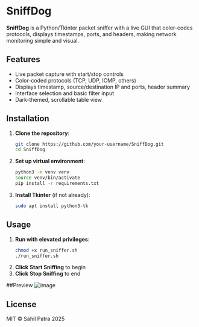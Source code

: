 # SniffDog

**SniffDog** is a Python/Tkinter packet sniffer with a live GUI that color-codes protocols, displays timestamps, ports, and headers, making network monitoring simple and visual.

## Features

- Live packet capture with start/stop controls
- Color-coded protocols (TCP, UDP, ICMP, others)
- Displays timestamp, source/destination IP and ports, header summary
- Interface selection and basic filter input
- Dark-themed, scrollable table view

## Installation

1. **Clone the repository**:
   ```bash
   git clone https://github.com/your-username/SniffDog.git
   cd SniffDog
   ```

2. **Set up virtual environment**:
   ```bash
   python3 -m venv venv
   source venv/bin/activate
   pip install -r requirements.txt
   ```

3. **Install Tkinter** (if not already):
   ```bash
   sudo apt install python3-tk
   ```

## Usage

1. **Run with elevated privileges**:
   ```bash
   chmod +x run_sniffer.sh
   ./run_sniffer.sh
   ```
2. **Click** **Start Sniffing** to begin
3. **Click** **Stop Sniffing** to end

##Preview 
![image](https://github.com/user-attachments/assets/a8f51d62-6064-4f2a-83c3-eadf41486567)



## License

MIT © Sahil Patra 2025

